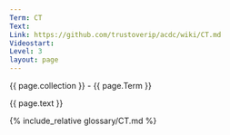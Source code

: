 ```yaml
---
Term: CT
Text: 
Link: https://github.com/trustoverip/acdc/wiki/CT.md
Videostart: 
Level: 3
layout: page
---
```


{{ page.collection }} - {{ page.Term }}

   {{ page.text }}

{% include_relative glossary/CT.md %}
